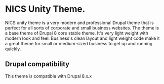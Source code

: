 # NICS Unity Theme.
NICS unity theme is a very modern and professional Drupal theme that is perfect for all sorts of corporate and small business websites. The theme is a base theme of Drupal 8 core stable theme. It's very light weight with modern look and feel. Business's clean layout and light weight code make it a great theme for small or medium-sized business to get up and running quickly.

## Drupal compatibility
This theme is compatible with Drupal 8.x.x
